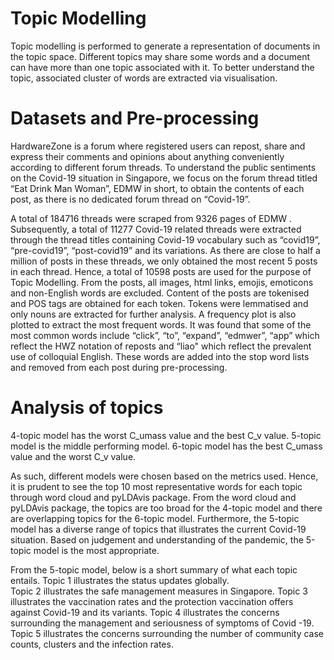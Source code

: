 # Topic Modelling
Topic modelling is performed to generate a representation of documents in the topic space. Different topics may share some words and a document can have more than one topic associated with it. To better understand the topic, associated cluster of words are extracted via visualisation.


# Datasets and Pre-processing
HardwareZone is a forum where registered users can repost, share and express their comments and opinions about anything conveniently according to different forum threads. To understand the public sentiments on the Covid-19 situation in Singapore, we focus on the forum thread titled “Eat Drink Man Woman”, EDMW in short, to obtain the contents of each post, as there is no dedicated forum thread on “Covid-19”. 

A total of 184716 threads were scraped from 9326 pages of EDMW . Subsequently, a total of 11277 Covid-19 related threads were extracted through the thread titles containing Covid-19 vocabulary such as “covid19”, “pre-covid19”, “post-covid19” and its variations. As there are close to half a million of posts in these threads, we only obtained the most recent 5 posts in each thread. Hence, a total of 10598 posts are used for the purpose of Topic Modelling. From the posts, all images, html links, emojis, emoticons and non-English words are excluded. Content of the posts are tokenised and POS tags are obtained for each token. Tokens were lemmatised and only nouns are extracted for further analysis. A frequency plot is also plotted to extract the most frequent words. It was found that some of the most common words include “click”, “to”, “expand”, “edmwer”, “app” which reflect the HWZ notation of reposts and “liao" which reflect the prevalent use of colloquial English. These words are added into the stop word lists and removed from each post during pre-processing.


# Analysis of topics
4-topic model has the worst C_umass value and the best C_v value. 
5-topic model is the middle performing model.
6-topic model has the best C_umass value and the worst C_v value. 

As such, different models were chosen based on the metrics used. Hence, it is prudent to see the top 10 most representative words for each topic through word cloud and pyLDAvis package. From the word cloud and pyLDAvis package, the topics are too broad for the 4-topic model and there are overlapping topics for the 6-topic model. Furthermore, the 5-topic model has a diverse range of topics that illustrates the current Covid-19 situation. Based on judgement and understanding of the pandemic, the 5-topic model is the most appropriate. 

From the 5-topic model, below is a short summary of what each topic entails.
Topic 1 illustrates the status updates globally.  
Topic 2 illustrates the safe management measures in Singapore.
Topic 3 illustrates the vaccination rates and the protection vaccination offers against Covid-19 and its variants.
Topic 4 illustrates the concerns surrounding the management and seriousness of symptoms of Covid -19.
Topic 5 illustrates the concerns surrounding the number of community case counts, clusters and the infection rates.  

